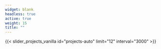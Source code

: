 ```yaml
---
widget: blank
headless: true
active: true
weight: 15
title: ""
---
```

{{< slider_projects_vanilla id="projects-auto" limit="12" interval="3000" >}}
